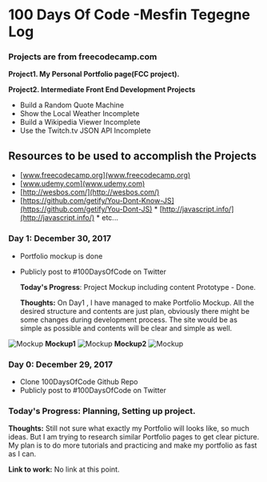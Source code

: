 #  100 Days Of Code -Mesfin Tegegne Log

### Projects are from freecodecamp.com


**Project1. My Personal Portfolio page(FCC project).**

**Project2.  Intermediate Front End Development Projects**

* Build a Random Quote Machine
* Show the Local Weather Incomplete 
* Build a Wikipedia Viewer Incomplete 
* Use the Twitch.tv JSON API Incomplete 

## Resources to be  used to accomplish the Projects
   * [www.freecodecamp.org](www.freecodecamp.org)
   * [www.udemy.com](www.udemy.com)
   * [http://wesbos.com/](http://wesbos.com/)
   * [https://github.com/getify/You-Dont-Know-JS](https://github.com/getify/You-Dont-JS)
    * [http://javascript.info/](http://javascript.info/)
    * etc...


   ### Day 1: December 30, 2017
  * Portfolio mockup is done
  * Publicly post to #100DaysOfCode on Twitter

      **Today's Progress**: Project Mockup including content Prototype - Done.

      **Thoughts:** On Day1 , I have  managed to make Portfolio Mockup. All the desired structure and contents are just plan, obviously there might be some changes during development process. The site would be as simple as possible and contents will be clear and simple as well.


![Mockup](https://github.com/mesfint/100-days-of-code/blob/master/prototype/UI-Design-Prototyping-Report/UI-Design-Prototyping-Report-1.png)
**Mockup1**
![Mockup](https://github.com/mesfint/100-days-of-code/blob/master/prototype/UI-Design-Prototyping-Report/UI-Design-Prototyping-Report-2.png)
**Mockup2**
![Mockup](https://github.com/mesfint/100-days-of-code/blob/master/prototype/UI-Design-Prototyping-Report/UI-Design-Prototyping-Report-3.png)




 ### Day 0: December 29, 2017
* Clone 100DaysOfCode Github Repo
* Publicly post to #100DaysOfCode on Twitter

### **Today's Progress**: Planning, Setting up project.

**Thoughts:** Still not sure what exactly my Portfolio will looks like, so much ideas. But I am trying to research similar Portfolio pages to get clear picture. My plan is to do more tutorials and practicing and make my portfolio as fast as I can.

**Link to work:** No link at this point.
